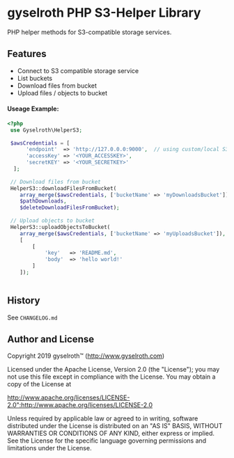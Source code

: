 gyselroth PHP S3-Helper Library
===============================

PHP helper methods for S3-compatible storage services.


Features
--------

* Connect to S3 compatible storage service
* List buckets
* Download files from bucket
* Upload files / objects to bucket

  
#### Useage Example:  
```php
<?php 
 use Gyselroth\HelperS3;
 
 $awsCredentials = [
      'endpoint'  => 'http://127.0.0.0:9000',  // using custom/local S3-service, e.g. minio 
      'accessKey' => '<YOUR_ACCESSKEY>',
      'secretKEY' => '<YOUR_SECRETKEY>'
  ];
 
 // Download files from bucket
 HelperS3::downloadFilesFromBucket(
    array_merge($awsCredentials, ['bucketName' => 'myDownloadsBucket']),
    $pathDownloads,
    $deleteDownloadFilesFromBucket);
 
 // Upload objects to bucket
 HelperS3::uploadObjectsToBucket(
    array_merge($awsCredentials, ['bucketName' => 'myUploadsBucket']),
    [
        [
            'key'   => 'README.md',
            'body'  => 'hello world!'
        ]
    ]);
 
```


History
-------

See `CHANGELOG.md`


Author and License
------------------

Copyright 2019 gyselroth™ (http://www.gyselroth.com)

Licensed under the Apache License, Version 2.0 (the "License");
you may not use this file except in compliance with the License.
You may obtain a copy of the License at

http://www.apache.org/licenses/LICENSE-2.0":http://www.apache.org/licenses/LICENSE-2.0

Unless required by applicable law or agreed to in writing, software
distributed under the License is distributed on an "AS IS" BASIS,
WITHOUT WARRANTIES OR CONDITIONS OF ANY KIND, either express or implied.
See the License for the specific language governing permissions and
limitations under the License. 
